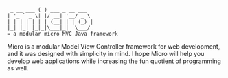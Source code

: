      _ __ ___ ( ) ___ _ __ ___  
    | '_ ` _ \| |/ __| '__/ _ \ 
    | | | | | | | (__| | | (_) |
    |_| |_| |_|_|\___|_|  \___/ 
    = a modular micro MVC Java framework

Micro is a modular Model View Controller framework for web development, and it was designed with simplicity in mind. I hope Micro will help you develop web applications while increasing the fun quotient of programming as well.
